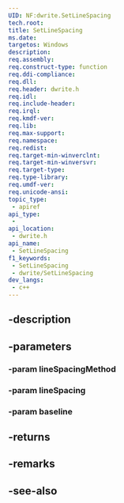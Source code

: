 ```yaml
---
UID: NF:dwrite.SetLineSpacing
tech.root: 
title: SetLineSpacing
ms.date: 
targetos: Windows
description: 
req.assembly: 
req.construct-type: function
req.ddi-compliance: 
req.dll: 
req.header: dwrite.h
req.idl: 
req.include-header: 
req.irql: 
req.kmdf-ver: 
req.lib: 
req.max-support: 
req.namespace: 
req.redist: 
req.target-min-winverclnt: 
req.target-min-winversvr: 
req.target-type: 
req.type-library: 
req.umdf-ver: 
req.unicode-ansi: 
topic_type:
 - apiref
api_type:
 - 
api_location:
 - dwrite.h
api_name:
 - SetLineSpacing
f1_keywords:
 - SetLineSpacing
 - dwrite/SetLineSpacing
dev_langs:
 - c++
---
```


## -description

## -parameters

### -param lineSpacingMethod

### -param lineSpacing

### -param baseline

## -returns

## -remarks

## -see-also

